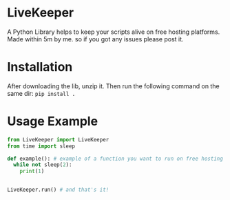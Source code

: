 # LiveKeeper
A Python Library helps to keep your scripts alive on free hosting platforms.
Made within 5m by me. so if you got any issues please post it.

# Installation
After downloading the lib, unzip it. Then run the following command on the same dir:
```pip install .```

# Usage Example

```python
from LiveKeeper import LiveKeeper
from time import sleep

def example(): # example of a function you want to run on free hosting services
  while not sleep(2):
    print(1)


LiveKeeper.run() # and that's it!
```
